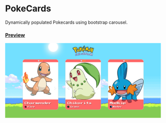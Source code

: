 # PokeCards

Dynamically populated Pokecards using bootstrap carousel.

### [Preview](https://linasaurs.github.io/BootstrapCarousel-PokeCards/)

![alt text](https://github.com/Linasaurs/BootstrapCarousel-PokeCards/blob/master/preview.png?raw=true)

